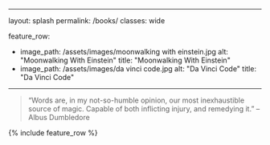 ---
layout: splash
permalink: /books/
classes: wide

feature_row:
  - image_path: /assets/images/moonwalking with einstein.jpg
    alt: "Moonwalking With Einstein"
    title: "Moonwalking With Einstein"    
  - image_path: /assets/images/da vinci code.jpg
    alt: "Da Vinci Code"
    title: "Da Vinci Code"

  ---
> “Words are, in my not-so-humble opinion, our most inexhaustible source of magic. Capable of both inflicting injury, and remedying it.” – Albus Dumbledore

{% include feature_row %}
